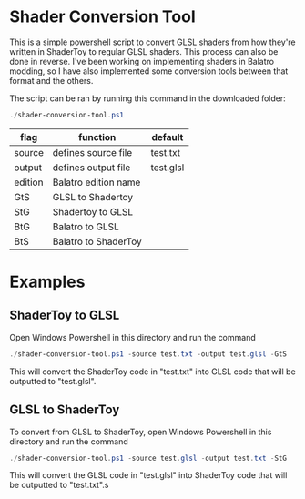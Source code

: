 # Shader Conversion Tool
 
This is a simple powershell script to convert GLSL shaders from how they're written in ShaderToy to regular GLSL shaders. This process can also be done in reverse. I've been working on implementing shaders in Balatro modding, so I have also implemented some conversion tools between that format and the others.

The script can be ran by running this command in the downloaded folder:
```powershell
./shader-conversion-tool.ps1
```

|flag|function|default|
|--|--|--|
| source | defines source file|test.txt|
| output | defines output file |test.glsl|
| edition | Balatro edition name ||
| GtS | GLSL to Shadertoy ||
| StG | Shadertoy to GLSL ||
| BtG | Balatro to GLSL ||
| BtS | Balatro to ShaderToy ||

# Examples
## ShaderToy to GLSL
Open Windows Powershell in this directory and run the command
```powershell
./shader-conversion-tool.ps1 -source test.txt -output test.glsl -GtS
```
This will convert the ShaderToy code in "test.txt" into GLSL code that will be outputted to "test.glsl".

## GLSL to ShaderToy
To convert from GLSL to ShaderToy, open Windows Powershell in this directory and run the command
```powershell
./shader-conversion-tool.ps1 -source test.glsl -output test.txt -StG
```
This will convert the GLSL code in "test.glsl" into ShaderToy code that will be outputted to "test.txt".s